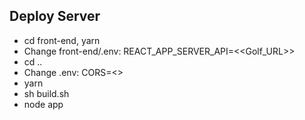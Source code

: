 ## Deploy Server
- cd front-end, yarn
- Change front-end/.env: REACT_APP_SERVER_API=<<Golf_URL>>
- cd ..
- Change .env: CORS=<<URL server_self>>
- yarn
- sh build.sh
- node app
